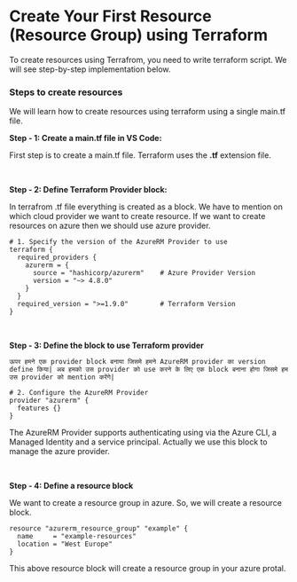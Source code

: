 # Create Your First Resource (Resource Group) using Terraform

To create resources using Terrafrom, you need to write terraform script. We will see step-by-step implementation below.

### Steps to create resources

We will learn how to create resources using terraform using a single main.tf file.

**Step - 1: Create a main.tf file in VS Code:**

First step is to create a main.tf file. Terraform uses the **.tf** extension file.

<br>

**Step - 2: Define Terraform Provider block:**

In terrafrom .tf file everything is created as a block. We have to mention on which cloud provider we want to create resource. If we want to create resources on azure then we should use azure provider.

```
# 1. Specify the version of the AzureRM Provider to use
terraform {
  required_providers {
    azurerm = {
      source = "hashicorp/azurerm"    # Azure Provider Version
      version = "~> 4.8.0"
    }
  }
  required_version = ">=1.9.0"        # Terraform Version
}
```

<br>

**Step - 3: Define the block to use Terraform provider**

```ऊपर हमने एक provider block बनाया जिसमे हमने AzureRM provider का version define किया| अब हमको उस provider को use करने के लिए एक block बनाना होगा जिसमे हम उस provider को mention करेंगे|```

```
# 2. Configure the AzureRM Provider
provider "azurerm" {
  features {}
}
```

The AzureRM Provider supports authenticating using via the Azure CLI, a Managed Identity and a service principal. Actually we use this block to manage the azure provider.

<br>

**Step - 4: Define a resource block**

We want to create a resource group in azure. So, we will create a resource block.

```
resource "azurerm_resource_group" "example" {
  name     = "example-resources"
  location = "West Europe"
}
```

This above resource block will create a resource group in your azure protal.
